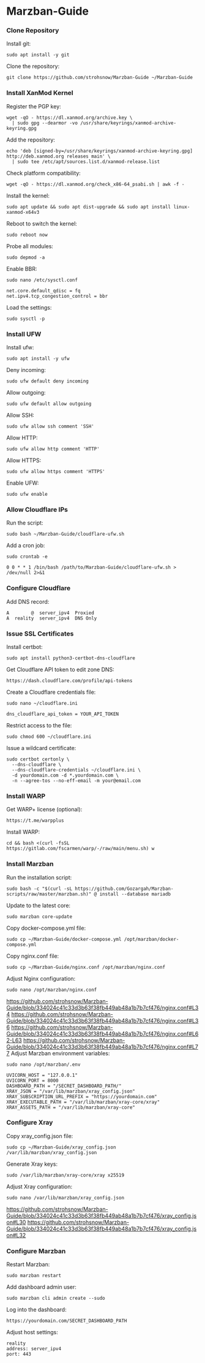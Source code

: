# Marzban-Guide
### Clone Repository
Install git:
```
sudo apt install -y git
```
Clone the repository:
```
git clone https://github.com/strohsnow/Marzban-Guide ~/Marzban-Guide
```
### Install XanMod Kernel
Register the PGP key:
```
wget -qO - https://dl.xanmod.org/archive.key \
  | sudo gpg --dearmor -vo /usr/share/keyrings/xanmod-archive-keyring.gpg
```
Add the repository:
```
echo 'deb [signed-by=/usr/share/keyrings/xanmod-archive-keyring.gpg] http://deb.xanmod.org releases main' \
  | sudo tee /etc/apt/sources.list.d/xanmod-release.list
```
Check platform compatibility:
```
wget -qO - https://dl.xanmod.org/check_x86-64_psabi.sh | awk -f -
```
Install the kernel:
```
sudo apt update && sudo apt dist-upgrade && sudo apt install linux-xanmod-x64v3
```
Reboot to switch the kernel:
```
sudo reboot now
```
Probe all modules:
```
sudo depmod -a
```
Enable BBR:
```
sudo nano /etc/sysctl.conf
```
```
net.core.default_qdisc = fq
net.ipv4.tcp_congestion_control = bbr
```
Load the settings:
```
sudo sysctl -p
```
### Install UFW
Install ufw:
```
sudo apt install -y ufw
```
Deny incoming:
```
sudo ufw default deny incoming
```
Allow outgoing:
```
sudo ufw default allow outgoing
```
Allow SSH:
```
sudo ufw allow ssh comment 'SSH'
```
Allow HTTP:
```
sudo ufw allow http comment 'HTTP'
```
Allow HTTPS:
```
sudo ufw allow https comment 'HTTPS'
```
Enable UFW:
```
sudo ufw enable
```
### Allow Cloudflare IPs
Run the script:
```
sudo bash ~/Marzban-Guide/cloudflare-ufw.sh
```
Add a cron job:
```
sudo crontab -e
```
```
0 0 * * 1 /bin/bash /path/to/Marzban-Guide/cloudflare-ufw.sh > /dev/null 2>&1
```
### Configure Cloudflare
Add DNS record:
```
A        @  server_ipv4  Proxied
A  reality  server_ipv4  DNS Only
```
### Issue SSL Certificates
Install certbot:
```
sudo apt install python3-certbot-dns-cloudflare
```
Get Cloudflare API token to edit zone DNS:
```
https://dash.cloudflare.com/profile/api-tokens
```
Create a Cloudflare credentials file:
```
sudo nano ~/cloudflare.ini
```
```
dns_cloudflare_api_token = YOUR_API_TOKEN
```
Restrict access to the file:
```
sudo chmod 600 ~/cloudflare.ini
```
Issue a wildcard certificate:
```
sudo certbot certonly \
  --dns-cloudflare \
  --dns-cloudflare-credentials ~/cloudflare.ini \
  -d yourdomain.com -d *.yourdomain.com \
  -n --agree-tos --no-eff-email -m your@email.com
```
### Install WARP
Get WARP+ license (optional):
```
https://t.me/warpplus
```
Install WARP:
```
cd && bash <(curl -fsSL https://gitlab.com/fscarmen/warp/-/raw/main/menu.sh) w
```
### Install Marzban
Run the installation script:
```
sudo bash -c "$(curl -sL https://github.com/Gozargah/Marzban-scripts/raw/master/marzban.sh)" @ install --database mariadb
```
Update to the latest core:
```
sudo marzban core-update
```
Copy docker-compose.yml file:
```
sudo cp ~/Marzban-Guide/docker-compose.yml /opt/marzban/docker-compose.yml
```
Copy nginx.conf file:
```
sudo cp ~/Marzban-Guide/nginx.conf /opt/marzban/nginx.conf
```
Adjust Nginx configuration:
```
sudo nano /opt/marzban/nginx.conf
```
https://github.com/strohsnow/Marzban-Guide/blob/334024c41c33d3b63f38fb449ab48a1b7b7cf476/nginx.conf#L34
https://github.com/strohsnow/Marzban-Guide/blob/334024c41c33d3b63f38fb449ab48a1b7b7cf476/nginx.conf#L36
https://github.com/strohsnow/Marzban-Guide/blob/334024c41c33d3b63f38fb449ab48a1b7b7cf476/nginx.conf#L62-L63
https://github.com/strohsnow/Marzban-Guide/blob/334024c41c33d3b63f38fb449ab48a1b7b7cf476/nginx.conf#L77
Adjust Marzban environment variables:
```
sudo nano /opt/marzban/.env
```
```
UVICORN_HOST = "127.0.0.1"
UVICORN_PORT = 8000
DASHBOARD_PATH = "/SECRET_DASHBOARD_PATH/"
XRAY_JSON = "/var/lib/marzban/xray_config.json"
XRAY_SUBSCRIPTION_URL_PREFIX = "https://yourdomain.com"
XRAY_EXECUTABLE_PATH = "/var/lib/marzban/xray-core/xray"
XRAY_ASSETS_PATH = "/var/lib/marzban/xray-core"
```
### Configure Xray
Copy xray_config.json file:
```
sudo cp ~/Marzban-Guide/xray_config.json /var/lib/marzban/xray_config.json
```
Generate Xray keys:
```
sudo /var/lib/marzban/xray-core/xray x25519
```
Adjust Xray configuration:
```
sudo nano /var/lib/marzban/xray_config.json
```
https://github.com/strohsnow/Marzban-Guide/blob/334024c41c33d3b63f38fb449ab48a1b7b7cf476/xray_config.json#L30
https://github.com/strohsnow/Marzban-Guide/blob/334024c41c33d3b63f38fb449ab48a1b7b7cf476/xray_config.json#L32
### Configure Marzban
Restart Marzban:
```
sudo marzban restart
```
Add dashboard admin user:
```
sudo marzban cli admin create --sudo
```
Log into the dashboard:
```
https://yourdomain.com/SECRET_DASHBOARD_PATH
```
Adjust host settings:
```
reality
address: server_ipv4
port: 443
```
